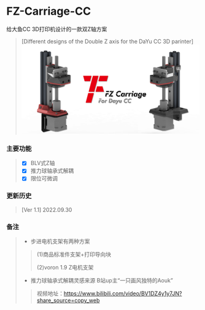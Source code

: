 # FZ-Carriage-CC
给大鱼CC 3D打印机设计的一款双Z轴方案 
> [Different designs of the Double Z axis for the DaYu CC 3D parinter]
![FZ-Carriage-CC](Images-效果图/FZ-Carriage-CC.png)

### 主要功能
> - [x] BLV式Z轴
> - [x] 推力球轴承式解耦
> - [x] 限位可微调

### 更新历史
> [Ver 1.1] 2022.09.30


### 备注
> - 步进电机支架有两种方案
  > >   (1)商品标准件支架+打印导向块
  > > 
  > >   (2)voron 1.9 Z电机支架
  > > 
> - 推力球轴承式解耦灵感来源 B站up主“一只画风独特的Aouk” 
  > >   视频地址：https://www.bilibili.com/video/BV1DZ4y1y7JN?share_source=copy_web
